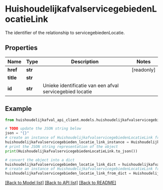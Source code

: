 # HuishoudelijkafvalservicegebiedenLocatieLink

The identifier of the relationship to servicegebiedenLocatie.

## Properties

Name | Type | Description | Notes
------------ | ------------- | ------------- | -------------
**href** | **str** |  | [readonly] 
**title** | **str** |  | 
**id** | **str** | Unieke identificatie van een afval servicegebied locatie | 

## Example

```python
from huishoudelijkafval_api_client.models.huishoudelijkafvalservicegebieden_locatie_link import HuishoudelijkafvalservicegebiedenLocatieLink

# TODO update the JSON string below
json = "{}"
# create an instance of HuishoudelijkafvalservicegebiedenLocatieLink from a JSON string
huishoudelijkafvalservicegebieden_locatie_link_instance = HuishoudelijkafvalservicegebiedenLocatieLink.from_json(json)
# print the JSON string representation of the object
print(HuishoudelijkafvalservicegebiedenLocatieLink.to_json())

# convert the object into a dict
huishoudelijkafvalservicegebieden_locatie_link_dict = huishoudelijkafvalservicegebieden_locatie_link_instance.to_dict()
# create an instance of HuishoudelijkafvalservicegebiedenLocatieLink from a dict
huishoudelijkafvalservicegebieden_locatie_link_from_dict = HuishoudelijkafvalservicegebiedenLocatieLink.from_dict(huishoudelijkafvalservicegebieden_locatie_link_dict)
```
[[Back to Model list]](../README.md#documentation-for-models) [[Back to API list]](../README.md#documentation-for-api-endpoints) [[Back to README]](../README.md)


